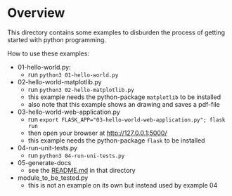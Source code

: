 # Overview

This directory contains some examples to disburden the process of getting started with python programming.

How to use these examples:

- 01-hello-world.py:
  * run `python3 01-hello-world.py`
- 02-hello-world-matplotlib.py
  * run `python3 02-hello-matplotlib.py`
  * this example needs the python-package `matplotlib` to be installed
  * also note that this example shows an drawing and saves a pdf-file
- 03-hello-world-web-application.py
  * run `export FLASK_APP="03-hello-world-web-application.py"; flask run`
  * then open your browser at http://127.0.0.1:5000/
  * this example needs the python-package `flask` to be installed
- 04-run-unit-tests.py
  * run `python3 04-run-uni-tests.py`
- 05-generate-docs
  * see the [README.md](05-generate-docs/README.md) in that directory
- module_to_be_tested.py
  * this is not an example on its own but instead used by example 04
